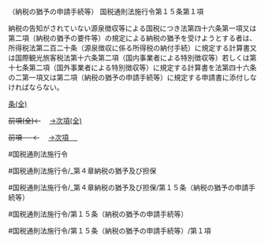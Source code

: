 （納税の猶予の申請手続等）
国税通則法施行令第１５条第１項

納税の告知がされていない源泉徴収等による国税につき法第四十六条第一項又は第二項（納税の猶予の要件等）の規定による納税の猶予を受けようとする者は、所得税法第二百二十条（源泉徴収に係る所得税の納付手続）に規定する計算書又は国際観光旅客税法第十六条第二項（国内事業者による特別徴収等）若しくは第十七条第二項（国外事業者による特別徴収等）に規定する計算書を法第四十六条の二第一項又は第二項（納税の猶予の申請手続等）に規定する申請書に添付しなければならない。

[条(全)](国税通則法施行＿令＿第１５条_.md)

~~前項(全)←~~　  [→次項(全)](国税通則法施行＿令＿第１５条第２項_.md)

~~前項 　 ←~~　  [→次項 　 ](国税通則法施行＿令＿第１５条第２項.md)



#国税通則法施行令

#国税通則法施行令/_第４章納税の猶予及び担保

#国税通則法施行令/_第４章納税の猶予及び担保/第１５条（納税の猶予の申請手続等）

#国税通則法施行令/第１５条（納税の猶予の申請手続等）

#国税通則法施行令/第１５条（納税の猶予の申請手続等）/第１項

